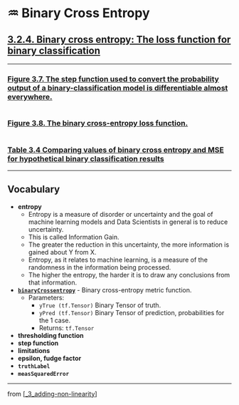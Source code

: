 # ♒️ Binary Cross Entropy

## [**3.2.4.** Binary cross entropy: The loss function for binary classification](https://livebook.manning.com/book/deep-learning-with-javascript/chapter-3/174)

---

### [**Figure 3.7.** The step function used to convert the probability output of a binary-classification model is differentiable almost everywhere.](https://livebook.manning.com/book/deep-learning-with-javascript/chapter-3/ch03fig07)

<img src="">

### [**Figure 3.8.** The binary cross-entropy loss function.](https://livebook.manning.com/book/deep-learning-with-javascript/chapter-3/ch03fig08)

<img src="">

### [**Table 3.4** Comparing values of binary cross entropy and MSE for hypothetical binary classification results]()

---

## **Vocabulary**

- **entropy**
  - Entropy is a measure of disorder or uncertainty and the goal of machine learning models and Data Scientists in general is to reduce uncertainty.
  - This is called Information Gain.
  - The greater the reduction in this uncertainty, the more information is gained about Y from X.
  - Entropy, as it relates to machine learning, is a measure of the randomness in the information being processed.
  - The higher the entropy, the harder it is to draw any conclusions from that information.
- [**`binaryCrossentropy`**](https://js.tensorflow.org/api/latest/#metrics.binaryCrossentropy) - Binary cross-entropy metric function.
  - Parameters:
    - `yTrue (tf.Tensor)` Binary Tensor of truth.
    - `yPred (tf.Tensor)` Binary Tensor of prediction, probabilities for the 1 case.
    - Returns: `tf.Tensor`
- **thresholding function**
- **step function**
- **limitations**
- **epsilon, fudge factor**
- **`truthLabel`**
- **`measSquaredError`**

---

from [[_3_adding-non-linearity]]

[//begin]: # "Autogenerated link references for markdown compatibility"
[_3_adding-non-linearity]: ../_3_adding-non-linearity.md "♒️ NON-LINEARITY"
[//end]: # "Autogenerated link references"
